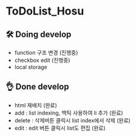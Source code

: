 ﻿
# ToDoList_Hosu

## 🛠 Doing develop

- function 구조 변경 (진행중)
- checkbox edit (진행중)
- local storage

## 👌 Done develop

- html 재배치 (완료)
- add : list indexing, 백틱 사용하여 li 추가 (완료)
- delete : 삭제버튼 클릭시 list index에서 삭제 (완료)
- edit : edit 버튼 클릭시 list도 편집 (완료)
